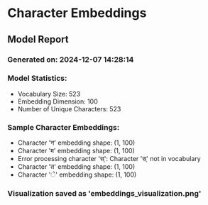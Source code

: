 
<!-- Character embeddings report in ml -->
# Character Embeddings

## Model Report
 
### Generated on: 2024-12-07 14:28:14

### Model Statistics:
- Vocabulary Size: 523
- Embedding Dimension: 100
- Number of Unique Characters: 523

### Sample Character Embeddings:
- Character 'न' embedding shape: (1, 100)
- Character 'म' embedding shape: (1, 100)
- Error processing character 'स्': Character 'स्' not in vocabulary
- Character 'त' embedding shape: (1, 100)
- Character 'े' embedding shape: (1, 100)

### Visualization saved as 'embeddings_visualization.png'
```



